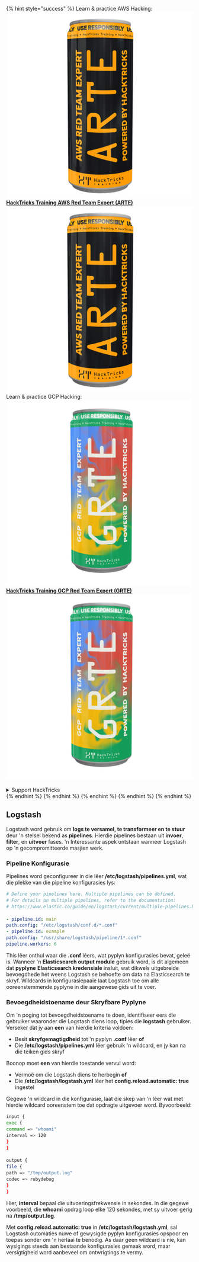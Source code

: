 {% hint style="success" %}
Learn & practice AWS Hacking:<img src="/.gitbook/assets/arte.png" alt="" data-size="line">[**HackTricks Training AWS Red Team Expert (ARTE)**](https://training.hacktricks.xyz/courses/arte)<img src="/.gitbook/assets/arte.png" alt="" data-size="line">\
Learn & practice GCP Hacking: <img src="/.gitbook/assets/grte.png" alt="" data-size="line">[**HackTricks Training GCP Red Team Expert (GRTE)**<img src="/.gitbook/assets/grte.png" alt="" data-size="line">](https://training.hacktricks.xyz/courses/grte)

<details>

<summary>Support HackTricks</summary>

* Check the [**subscription plans**](https://github.com/sponsors/carlospolop)!
* **Join the** 💬 [**Discord group**](https://discord.gg/hRep4RUj7f) or the [**telegram group**](https://t.me/peass) or **follow** us on **Twitter** 🐦 [**@hacktricks\_live**](https://twitter.com/hacktricks\_live)**.**
* **Share hacking tricks by submitting PRs to the** [**HackTricks**](https://github.com/carlospolop/hacktricks) and [**HackTricks Cloud**](https://github.com/carlospolop/hacktricks-cloud) github repos.

</details>
{% endhint %}
{% endhint %}
{% endhint %}
{% endhint %}
{% endhint %}


## Logstash

Logstash word gebruik om **logs te versamel, te transformeer en te stuur** deur 'n stelsel bekend as **pipelines**. Hierdie pipelines bestaan uit **invoer**, **filter**, en **uitvoer** fases. 'n Interessante aspek ontstaan wanneer Logstash op 'n gecompromitteerde masjien werk.

### Pipeline Konfigurasie

Pipelines word geconfigureer in die lêer **/etc/logstash/pipelines.yml**, wat die plekke van die pipeline konfigurasies lys:
```yaml
# Define your pipelines here. Multiple pipelines can be defined.
# For details on multiple pipelines, refer to the documentation:
# https://www.elastic.co/guide/en/logstash/current/multiple-pipelines.html

- pipeline.id: main
path.config: "/etc/logstash/conf.d/*.conf"
- pipeline.id: example
path.config: "/usr/share/logstash/pipeline/1*.conf"
pipeline.workers: 6
```
This lêer onthul waar die **.conf** lêers, wat pyplyn konfigurasies bevat, geleë is. Wanneer 'n **Elasticsearch output module** gebruik word, is dit algemeen dat **pyplyne** **Elasticsearch kredensiale** insluit, wat dikwels uitgebreide bevoegdhede het weens Logstash se behoefte om data na Elasticsearch te skryf. Wildcards in konfigurasiepaaie laat Logstash toe om alle ooreenstemmende pyplyne in die aangewese gids uit te voer.

### Bevoegdheidstoename deur Skryfbare Pyplyne

Om 'n poging tot bevoegdheidstoename te doen, identifiseer eers die gebruiker waaronder die Logstash diens loop, tipies die **logstash** gebruiker. Verseker dat jy aan **een** van hierdie kriteria voldoen:

- Besit **skryfgemagtigdheid** tot 'n pyplyn **.conf** lêer **of**
- Die **/etc/logstash/pipelines.yml** lêer gebruik 'n wildcard, en jy kan na die teiken gids skryf

Boonop moet **een** van hierdie toestande vervul word:

- Vermoë om die Logstash diens te herbegin **of**
- Die **/etc/logstash/logstash.yml** lêer het **config.reload.automatic: true** ingestel

Gegewe 'n wildcard in die konfigurasie, laat die skep van 'n lêer wat met hierdie wildcard ooreenstem toe dat opdragte uitgevoer word. Byvoorbeeld:
```bash
input {
exec {
command => "whoami"
interval => 120
}
}

output {
file {
path => "/tmp/output.log"
codec => rubydebug
}
}
```
Hier, **interval** bepaal die uitvoeringsfrekwensie in sekondes. In die gegewe voorbeeld, die **whoami** opdrag loop elke 120 sekondes, met sy uitvoer gerig na **/tmp/output.log**.

Met **config.reload.automatic: true** in **/etc/logstash/logstash.yml**, sal Logstash outomaties nuwe of gewysigde pyplyn konfigurasies opspoor en toepas sonder om 'n herlaai te benodig. As daar geen wildcard is nie, kan wysigings steeds aan bestaande konfigurasies gemaak word, maar versigtigheid word aanbeveel om ontwrigtings te vermy.
